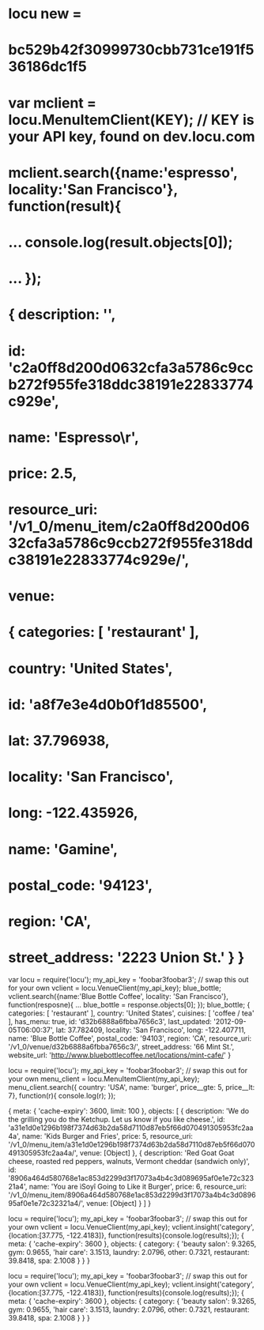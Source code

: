 #
# locu new =
#
# bc529b42f30999730cbb731ce191f536186dc1f5
#
# var mclient = locu.MenuItemClient(KEY); // KEY is your API key, found on dev.locu.com
# mclient.search({name:'espresso', locality:'San Francisco'}, function(result){
# ... console.log(result.objects[0]);
# ... });





# { description: '',
#   id: 'c2a0ff8d200d0632cfa3a5786c9ccb272f955fe318ddc38191e22833774c929e',
#   name: 'Espresso\r',
#   price: 2.5,
#   resource_uri: '/v1_0/menu_item/c2a0ff8d200d0632cfa3a5786c9ccb272f955fe318ddc38191e22833774c929e/',
#   venue:
#    { categories: [ 'restaurant' ],
#      country: 'United States',
#      id: 'a8f7e3e4d0b0f1d85500',
#      lat: 37.796938,
#      locality: 'San Francisco',
#      long: -122.435926,
#      name: 'Gamine',
#      postal_code: '94123',
#      region: 'CA',
#      street_address: '2223 Union St.' } }

 var locu = require('locu');
my_api_key = 'foobar3foobar3'; // swap this out for your own
vclient = locu.VenueClient(my_api_key);
blue_bottle;
vclient.search({name:'Blue Bottle Coffee', locality: 'San Francisco'}, function(resposne){
... blue_bottle = response.objects[0];
});
blue_bottle;
{ categories: [ 'restaurant' ],
  country: 'United States',
  cuisines: [ 'coffee / tea' ],
  has_menu: true,
  id: 'd32b6888a6fbba7656c3',
  last_updated: '2012-09-05T06:00:37',
  lat: 37.782409,
  locality: 'San Francisco',
  long: -122.407711,
  name: 'Blue Bottle Coffee',
  postal_code: '94103',
  region: 'CA',
  resource_uri: '/v1_0/venue/d32b6888a6fbba7656c3/',
  street_address: '66 Mint St.',
  website_url: 'http://www.bluebottlecoffee.net/locations/mint-cafe/' }





locu = require('locu');
my_api_key = 'foobar3foobar3'; // swap this out for your own
menu_client = locu.MenuItemClient(my_api_key);
menu_client.search({ country: 'USA', name: 'burger', price__gte: 5, price__lt: 7}, function(r){
    console.log(r);
});

{ meta: { 'cache-expiry': 3600, limit: 100 },
  objects:
   [ { description: 'We do the grilling you do the Ketchup. Let us know if you like cheese.',
       id: 'a31e1d0e1296b198f7374d63b2da58d7110d87eb5f66d070491305953fc2aa4a',
       name: 'Kids Burger and Fries',
       price: 5,
       resource_uri: '/v1_0/menu_item/a31e1d0e1296b198f7374d63b2da58d7110d87eb5f66d070491305953fc2aa4a/',
       venue: [Object] },
     { description: 'Red Goat Goat cheese, roasted red peppers, walnuts, Vermont cheddar (sandwich only)',
       id: '8906a464d580768e1ac853d2299d3f17073a4b4c3d089695af0e1e72c32321a4',
       name: 'You are ìSoyî Going to Like it Burger',
       price: 6,
       resource_uri: '/v1_0/menu_item/8906a464d580768e1ac853d2299d3f17073a4b4c3d089695af0e1e72c32321a4/',
       venue: [Object] } ] }





locu = require('locu');
my_api_key = 'foobar3foobar3'; // swap this out for your own
vclient = locu.VenueClient(my_api_key);
vclient.insight('category', {location:[37.775, -122.4183]}, function(results){console.log(results);});
{ meta: { 'cache-expiry': 3600 },
  objects:
   { category:
      { 'beauty salon': 9.3265,
        gym: 0.9655,
        'hair care': 3.1513,
        laundry: 2.0796,
        other: 0.7321,
        restaurant: 39.8418,
        spa: 2.1008 } } }




locu = require('locu');
my_api_key = 'foobar3foobar3'; // swap this out for your own
vclient = locu.VenueClient(my_api_key);
vclient.insight('category', {location:[37.775, -122.4183]}, function(results){console.log(results);});
{ meta: { 'cache-expiry': 3600 },
  objects:
   { category:
      { 'beauty salon': 9.3265,
        gym: 0.9655,
        'hair care': 3.1513,
        laundry: 2.0796,
        other: 0.7321,
        restaurant: 39.8418,
        spa: 2.1008 } } }
